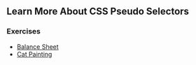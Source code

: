 ## Learn More About CSS Pseudo Selectors

### Exercises
- [Balance Sheet](./balance_sheet/)
- [Cat Painting](./cat_painting/)